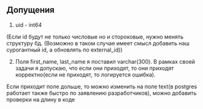 


## Допущения
1. uid - int64

(Eсли id будут не только числовые но и стороковые, нужно менять структуру
бд. (Возможно в таком случае имеет смысл добавить наш сурогантный id,
а обновлять по external_id))

2. Поля first_name, last_name я поставил varchar(300). В рамках
своей задачи я допускаю, что если они приходят, то они приходят
корректно(если не приходят, то логируется ошибка).

Если приходит поле дольше, то можно изменить на поле text(в postgres работает
также быстро по заявлению разработчиков), можно добавить 
проверки на длину в коде
